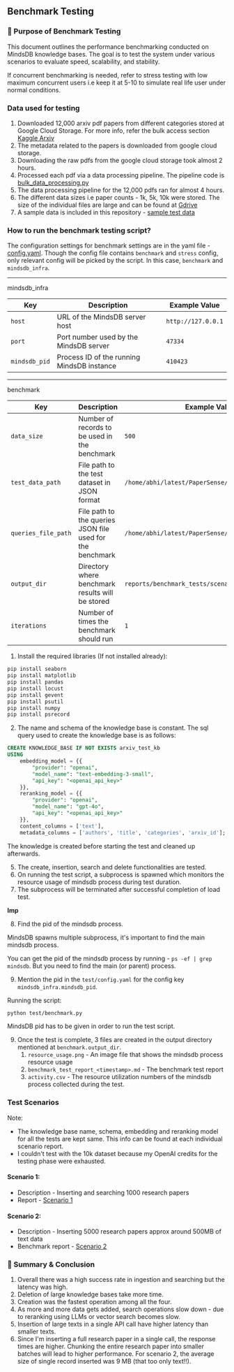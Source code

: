 ## Benchmark Testing

### 🧪 Purpose of Benchmark Testing

This document outlines the performance benchmarking conducted on MindsDB knowledge bases. The goal is to test the system under various scenarios to evaluate speed, scalability, and stability.

If concurrent benchmarking is needed, refer to stress testing with low maximum concurrent users i.e keep it at 5-10 to simulate real life user under normal conditions.


### Data used for testing

1. Downloaded 12,000 arxiv pdf papers from different categories stored at Google Cloud Storage. For more info, refer the bulk access section [Kaggle Arxiv](https://www.kaggle.com/datasets/Cornell-University/arxiv)
2. The metadata related to the papers is downloaded from google cloud storage.
2. Downloading the raw pdfs from the google cloud storage took almost 2 hours.
3. Processed each pdf via a data processing pipeline. The pipeline code is [bulk_data_processing.py](../src/bulk_data_processing.py)
4. The data processing pipeline for the 12,000 pdfs ran for almost 4 hours.
5. The different data sizes i.e paper counts - 1k, 5k, 10k were stored. The size of the individual files are large and can be found at [Gdrive]()
6. A sample data is included in this repository - [sample test data](../data/test_data.json)

### How to run the benchmark testing script?

The configuration settings for benchmark settings are in the yaml file - [config.yaml](test/config.yaml). Though the config file contains `benchmark` and `stress` config, only relevant config will be picked by the script. In this case, `benchmark` and `mindsdb_infra`.

---
mindsdb_infra 

| Key           | Description                                | Example Value        |
|---------------|--------------------------------------------|----------------------|
| `host`        | URL of the MindsDB server host             | `http://127.0.0.1`   |
| `port`        | Port number used by the MindsDB server     | `47334`              |
| `mindsdb_pid` | Process ID of the running MindsDB instance | `410423`             |

---
benchmark 

| Key                | Description                                               | Example Value                                           |
|--------------------|-----------------------------------------------------------|---------------------------------------------------------|
| `data_size`        | Number of records to be used in the benchmark             | `500`                                                   |
| `test_data_path`   | File path to the test dataset in JSON format              | `/home/abhi/latest/PaperSense/data/test_data.json`     |
| `queries_file_path`| File path to the queries JSON file used for the benchmark | `/home/abhi/latest/PaperSense/data/queries.json`       |
| `output_dir`       | Directory where benchmark results will be stored          | `reports/benchmark_tests/scenario_1`                   |
| `iterations`       | Number of times the benchmark should run                  | `1`                                                     |

1. Install the required libraries (If not installed already):

```bash
pip install seaborn
pip install matplotlib
pip install pandas
pip install locust
pip install gevent
pip install psutil
pip install numpy
pip install psrecord
```
2. The name and schema of the knowledge base is constant. The sql query used to create the knowledge base is as follows:

```sql
CREATE KNOWLEDGE_BASE IF NOT EXISTS arxiv_test_kb
USING
    embedding_model = {{
        "provider": "openai",
        "model_name": "text-embedding-3-small",
        "api_key": "<openai_api_key>"
    }},
    reranking_model = {{
        "provider": "openai", 
        "model_name": "gpt-4o",
        "api_key": "<openai_api_key>"
    }},
    content_columns = ['text'],
    metadata_columns = ['authors', 'title', 'categories', 'arxiv_id'];
```
The knowledge is created before starting the test and cleaned up afterwards.

5. The create, insertion, search and delete functionalities are tested.
6. On running the test script, a subprocess is spawned which monitors the resource usage of mindsdb process during test duration. 
7. The subprocess will be terminated after successful completion of load test.

**Imp**  

8. Find the pid of the mindsdb process. 

MindsDB spawns multiple subprocess, it's important to find the main mindsdb process.

You can get the pid of the mindsdb process by running - `ps -ef | grep mindsdb`. But you need to find the main (or parent) process.

9. Mention the pid in the `test/config.yaml` for the config key `mindsdb_infra.mindsdb_pid`. 

Running the script:

```bash
python test/benchmark.py
```

MindsDB pid has to be given in order to run the test script.

9. Once the test is complete, 3 files are created in the output directory mentioned at `benchmark.output_dir`.
    1. `resource_usage.png` - An image file that shows the mindsdb process resource usage
    2. `benchmark_test_report_<timestamp>.md` - The benchmark test report
    3. `activity.csv` - The resource utilization numbers of the mindsdb process collected during the test.


### Test Scenarios

Note:
- The knowledge base name, schema, embedding and reranking model for all the tests are kept same. This info can be found at each individual scenario report.
- I couldn't test with the 10k dataset because my OpenAI credits for the testing phase were exhausted.

#### Scenario 1:

- Description - Inserting and searching 1000 research papers
- Report - [Scenario 1](benchmark_tests/scenario_1/benchmark_test_report_20250701_083412.md)


#### Scenario 2:

- Description - Inserting 5000 research papers approx around 500MB of text data
- Benchmark report - [Scenario 2](benchmark_tests/scenario_2/benchmark_test_report_20250701_094318.md)


### 📝 Summary & Conclusion

1. Overall there was a high success rate in ingestion and searching but the latency was high.
2. Deletion of large knowledge bases take more time.
3. Creation was the fastest operation among all the four.
4. As more and more data gets added, search operations slow down - due to reranking using LLMs or vector search becomes slow.
5. Insertion of large texts in a single API call have higher latency than smaller texts.
6. Since I'm inserting a full research paper in a single call, the response times are higher. Chunking the entire research paper into smaller batches will lead to higher performance. For scenario 2, the average size of single record inserted was 9 MB (that too only text!!).


